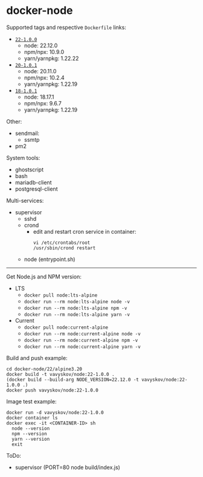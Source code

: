 # docker-node

Supported tags and respective `Dockerfile` links:
- [`22-1.0.0`](https://github.com/vavyskov/docker-node/tree/master/22/alpine3.20)
  - node: 22.12.0
  - npm/npx: 10.9.0
  - yarn/yarnpkg: 1.22.22
- [`20-1.0.1`](https://github.com/vavyskov/docker-node/tree/master/20/alpine3.19)
  - node: 20.11.0
  - npm/npx: 10.2.4
  - yarn/yarnpkg: 1.22.19
- [`18-1.0.1`](https://github.com/vavyskov/docker-node/tree/master/18/alpine3.18)
  - node: 18.17.1
  - npm/npx: 9.6.7
  - yarn/yarnpkg: 1.22.19

Other:
- sendmail:
  - ssmtp
- pm2

System tools:
- ghostscript
- bash
- mariadb-client
- postgresql-client

Multi-services:
- supervisor
  - sshd
  - crond
    - edit and restart cron service in container:
      ```
      vi /etc/crontabs/root
      /usr/sbin/crond restart
      ```
  - node (entrypoint.sh)

---

Get Node.js and NPM version:
- LTS
  - `docker pull node:lts-alpine`
  - `docker run --rm node:lts-alpine node -v`
  - `docker run --rm node:lts-alpine npm -v`
  - `docker run --rm node:lts-alpine yarn -v`
- Current
  - `docker pull node:current-alpine`
  - `docker run --rm node:current-alpine node -v`
  - `docker run --rm node:current-alpine npm -v`
  - `docker run --rm node:current-alpine yarn -v`

Build and push example:
```
cd docker-node/22/alpine3.20
docker build -t vavyskov/node:22-1.0.0 .
(docker build --build-arg NODE_VERSION=22.12.0 -t vavyskov/node:22-1.0.0 .)
docker push vavyskov/node:22-1.0.0
```

Image test example:
```
docker run -d vavyskov/node:22-1.0.0
docker container ls
docker exec -it <CONTAINER-ID> sh
  node --version
  npm --version
  yarn --version
  exit
```

ToDo:
- supervisor (PORT=80 node build/index.js)
